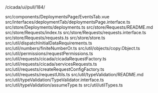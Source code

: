 /cicada/ui/pull/184/

src/components/DeploymentsPage/EventsTab.vue
src/interfaces/deploymentTab/deploymentsPage.interface.ts
src/store/Deployments/deployments.ts
src/store/Requests/README.md
src/store/Requests/index.ts
src/store/Requests/requests.interface.ts
src/store/Requests/requests.ts
src/store/store.ts
src/util/dispatchInitialDataRequirements.ts
src/util/numbers/finiteNumberOr.ts
src/util/objects/copy.Object.ts
src/util/permissions/requestPermissions.ts
src/util/requests/cicada/cicadaRequestFactory.ts
src/util/requests/cicada/servicesRequests.ts
src/util/requests/createRequestConfigFactory.ts
src/util/requests/requestUtils.ts
src/util/typeValidation/README.md
src/util/typeValidation/TypeValidator.interface.ts
src/util/typeValidation/assumeType.ts
src/util/utilTypes.ts
